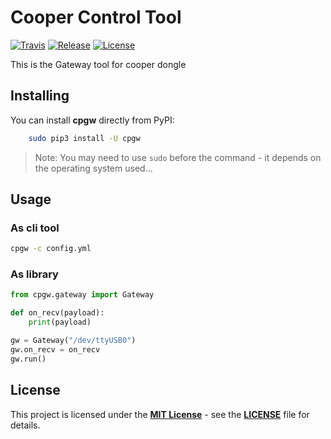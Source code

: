 # Cooper Control Tool

[![Travis](https://img.shields.io/travis/hardwario/cpgw/master.svg)](https://travis-ci.org/hardwario/cpgw)
[![Release](https://img.shields.io/github/release/hardwario/cpgw.svg)](https://github.com/hardwario/cpgw/releases)
[![License](https://img.shields.io/github/license/hardwario/cpgw.svg)](https://github.com/hardwario/cpgw/blob/master/LICENSE)

This is the Gateway tool for cooper dongle

## Installing

You can install **cpgw** directly from PyPI:


```sh
    sudo pip3 install -U cpgw
```

> Note: You may need to use `sudo` before the command - it depends on the operating system used...

## Usage

### As cli tool

```sh
cpgw -c config.yml
```

### As library

```python
from cpgw.gateway import Gateway

def on_recv(payload):
    print(payload)

gw = Gateway("/dev/ttyUSB0")
gw.on_recv = on_recv
gw.run()

```

## License

This project is licensed under the [**MIT License**](https://opensource.org/licenses/MIT/) - see the [**LICENSE**](LICENSE) file for details.
